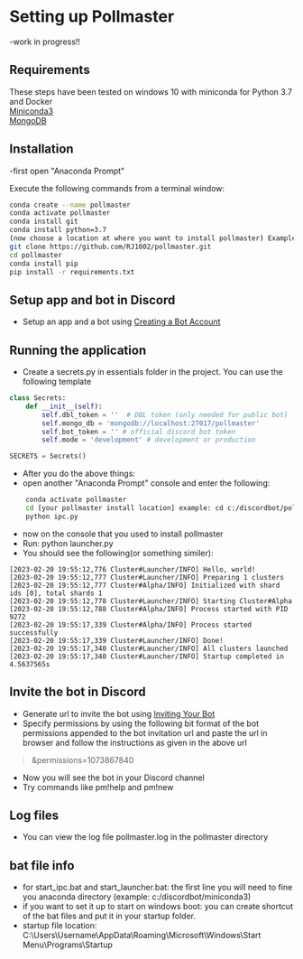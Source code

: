 # Setting up Pollmaster
-work in progress!!

## Requirements

These steps have been tested on windows 10 with miniconda for Python 3.7 and Docker  
[Miniconda3](https://docs.conda.io/en/latest/miniconda.html)  
[MongoDB](https://www.mongodb.com/try/download/community)

## Installation

-first open "Anaconda Prompt"

Execute the following commands from a terminal window:
```sh
conda create --name pollmaster
conda activate pollmaster
conda install git
conda install python=3.7
(now choose a location at where you want to install pollmaster) Example: cd c:/discordbot/
git clone https://github.com/RJ1002/pollmaster.git
cd pollmaster
conda install pip
pip install -r requirements.txt
```
##  Setup app and bot in Discord 

- Setup an app and a bot using [Creating a Bot Account](https://discordpy.readthedocs.io/en/latest/discord.html#creating-a-bot-account)

## Running the application

- Create a secrets.py in essentials folder in the project. You can use the following template

```python
class Secrets:
    def __init__(self):
        self.dbl_token = ''  # DBL token (only needed for public bot)
        self.mongo_db = 'mongodb://localhost:27017/pollmaster'
        self.bot_token = '' # official discord bot token
        self.mode = 'development' # development or production

SECRETS = Secrets()
```
- After you do the above things:
- open another "Anaconda Prompt" console and enter the following:
```sh
    conda activate pollmaster
    cd [your pollmaster install location] example: cd c:/discordbot/pollmaster
    python ipc.py
```
- now on the console that you used to install pollmaster 
- Run: python launcher.py
- You should see the following(or something similer):
```
[2023-02-20 19:55:12,776 Cluster#Launcher/INFO] Hello, world!
[2023-02-20 19:55:12,777 Cluster#Launcher/INFO] Preparing 1 clusters
[2023-02-20 19:55:12,777 Cluster#Alpha/INFO] Initialized with shard ids [0], total shards 1
[2023-02-20 19:55:12,778 Cluster#Launcher/INFO] Starting Cluster#Alpha
[2023-02-20 19:55:12,788 Cluster#Alpha/INFO] Process started with PID 9272
[2023-02-20 19:55:17,339 Cluster#Alpha/INFO] Process started successfully
[2023-02-20 19:55:17,339 Cluster#Launcher/INFO] Done!
[2023-02-20 19:55:17,340 Cluster#Launcher/INFO] All clusters launched
[2023-02-20 19:55:17,340 Cluster#Launcher/INFO] Startup completed in 4.5637565s
```
##  Invite the bot in Discord 

- Generate url to invite the bot using [Inviting Your Bot](https://discordpy.readthedocs.io/en/latest/discord.html#inviting-your-bot)
- Specify permissions by using the following bit format of the bot permissions appended to the bot invitation url and paste the url in browser and follow the instructions as given in the above url 

> &permissions=1073867840

- Now you will see the bot in your Discord channel
- Try commands like pm!help and pm!new

## Log files

- You can view the log file pollmaster.log in the pollmaster directory

## bat file info
- for start_ipc.bat and start_launcher.bat: the first line you will need to fine you anaconda directory (example: c:/discordbot/miniconda3)
- if you want to set it up to start on windows boot: you can create shortcut of the bat files and put it in your startup folder.
- startup file location: C:\Users\Username\AppData\Roaming\Microsoft\Windows\Start Menu\Programs\Startup